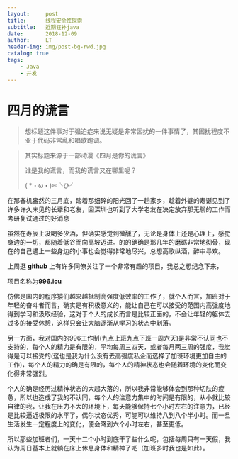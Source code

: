 ```yaml
---
layout:     post
title:      线程安全性探索
subtitle:   近期狂补java
date:       2018-12-09
author:     LT
header-img: img/post-bg-rwd.jpg
catalog: true
tags:
    - Java
    - 并发
---
```


# 四月的谎言

> 想标题这件事对于强迫症来说无疑是非常困扰的一件事情了，其困扰程度不亚于代码非常乱和唱歌跑调。

> 其实标题来源于一部动漫《四月是你的谎言》
> 
> 谁是我的谎言，而我的谎言又在哪里呢？
> 
>  ( *・ω・)✄╰ひ╯

在那春机盎然的三月底，踏着那细碎的阳光回了一趟家乡，趁着外婆的寿诞见到了许多许久未见的长辈和老友，回深圳也听到了大学老友在决定放弃那无聊的工作而考研复试通过的好消息

虽然在寿辰上没喝多少酒，但确实感觉到微醺了，无论是身体上还是心理上，感觉身边的一切，都随着低谷而向高坡迈进。的的确确是那几年的磨砺非常地彻骨，现在的自己遇上一些身边的小事也会觉得非常地尽兴，总想高歌纵酒，醉中寻欢。

上周逛 **github** 上有许多同僚关注了一个非常有趣的项目，我总之想纪念下来，

项目名称为**996.icu**

仿佛是国内的程序猿们越来越抵制高强度低效率的工作了，就个人而言，加班对于年轻的奋斗者而言，确实是有积极意义的，能让自己在可以接受的范围内高强度地得到学习和汲取经验，这对于个人的成长而言是比较正面的，不会让年轻的躯体去过多的接受休憩，这样只会让大脑逐渐从学习的状态中剥落。

另一方面，我对国内的996工作制(九点上班九点下班一周六天)是非常不认同也不支持的，每个人的精力是有限的，平均每周三四天，或者每月两三周的强度，我觉得是可以接受的(这也是我为什么没有去高强度私企而选择了加班环境更加自主的工作)，每个人的精力的确是有限的，每个人的精神状态也会随着环境的变化而变化得非常强烈。

个人的确是经历过精神状态的大起大落的，所以我非常能够体会到那种切肤的疲惫，所以也造成了我的不认同，每个人的注意力集中的时间是有限的，从小就比较自律的我，让我在压力不大的环境下，每天能够保持七个小时左右的注意力，已经是比较逼近极限的水平了，偶尔状态优秀，可能可以维持八到八个半小时。而一旦生活发生一定程度上的变化，便会降到六个小时左右，甚至更低。

所以那些加班者们，一天十二个小时到底干了些什么呢，包括每周只有一天假，我认为周日基本上就躺在床上休息身体和精神了吧（加班多时我也是如此）。


